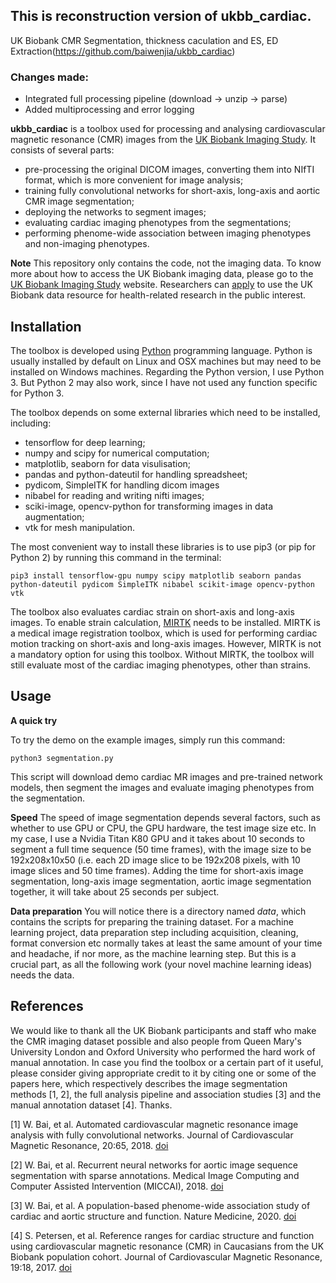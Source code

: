 ## This is reconstruction version of ukbb_cardiac.

UK Biobank CMR Segmentation, thickness caculation and ES, ED Extraction(https://github.com/baiwenjia/ukbb_cardiac)

### Changes made:
- Integrated full processing pipeline (download → unzip → parse)
- Added multiprocessing and error logging

**ukbb_cardiac** is a toolbox used for processing and analysing cardiovascular magnetic resonance (CMR) images from the [UK Biobank Imaging Study](http://imaging.ukbiobank.ac.uk/). It consists of several parts:

* pre-processing the original DICOM images, converting them into NIfTI format, which is more convenient for image analysis;
* training fully convolutional networks for short-axis, long-axis and aortic CMR image segmentation;
* deploying the networks to segment images;
* evaluating cardiac imaging phenotypes from the segmentations;
* performing phenome-wide association between imaging phenotypes and non-imaging phenotypes.

**Note** This repository only contains the code, not the imaging data. To know more about how to access the UK Biobank imaging data, please go to the [UK Biobank Imaging Study](http://imaging.ukbiobank.ac.uk/) website. Researchers can [apply](http://www.ukbiobank.ac.uk/register-apply/) to use the UK Biobank data resource for health-related research in the public interest.

## Installation

The toolbox is developed using [Python](https://www.python.org) programming language. Python is usually installed by default on Linux and OSX machines but may need to be installed on Windows machines. Regarding the Python version, I use Python 3. But Python 2 may also work, since I have not used any function specific for Python 3.

The toolbox depends on some external libraries which need to be installed, including:

* tensorflow for deep learning;
* numpy and scipy for numerical computation;
* matplotlib, seaborn for data visulisation;
* pandas and python-dateutil for handling spreadsheet;
* pydicom, SimpleITK for handling dicom images
* nibabel for reading and writing nifti images;
* sciki-image, opencv-python for transforming images in data augmentation;
* vtk for mesh manipulation.

The most convenient way to install these libraries is to use pip3 (or pip for Python 2) by running this command in the terminal:
```
pip3 install tensorflow-gpu numpy scipy matplotlib seaborn pandas python-dateutil pydicom SimpleITK nibabel scikit-image opencv-python vtk
```

The toolbox also evaluates cardiac strain on short-axis and long-axis images. To enable strain calculation, [MIRTK](https://github.com/BioMedIA/MIRTK) needs to be installed. MIRTK is a medical image registration toolbox, which is used for performing cardiac motion tracking on short-axis and long-axis images. However, MIRTK is not a mandatory option for using this toolbox. Without MIRTK, the toolbox will still evaluate most of the cardiac imaging phenotypes, other than strains.

## Usage

**A quick try** 

To try the demo on the example images, simply run this command:
```
python3 segmentation.py
```

This script will download demo cardiac MR images and pre-trained network models, then segment the images and evaluate imaging phenotypes from the segmentation.

**Speed** The speed of image segmentation depends several factors, such as whether to use GPU or CPU, the GPU hardware, the test image size etc. In my case, I use a Nvidia Titan K80 GPU and it takes about 10 seconds to segment a full time sequence (50 time frames), with the image size to be 192x208x10x50 (i.e. each 2D image slice to be 192x208 pixels, with 10 image slices and 50 time frames). Adding the time for short-axis image segmentation, long-axis image segmentation, aortic image segmentation together, it will take about 25 seconds per subject.

**Data preparation** You will notice there is a directory named *data*, which contains the scripts for preparing the training dataset. For a machine learning project, data preparation step including acquisition, cleaning, format conversion etc normally takes at least the same amount of your time and headache, if nor more, as the machine learning step. But this is a crucial part, as all the following work (your novel machine learning ideas) needs the data.

## References

We would like to thank all the UK Biobank participants and staff who make the CMR imaging dataset possible and also people from Queen Mary's University London and Oxford University who performed the hard work of manual annotation. In case you find the toolbox or a certain part of it useful, please consider giving appropriate credit to it by citing one or some of the papers here, which respectively describes the image segmentation methods [1, 2], the full analysis pipeline and association studies [3] and the manual annotation dataset [4]. Thanks.

[1] W. Bai, et al. Automated cardiovascular magnetic resonance image analysis with fully convolutional networks. Journal of Cardiovascular Magnetic Resonance, 20:65, 2018. [doi](https://doi.org/10.1186/s12968-018-0471-x)

[2] W. Bai, et al. Recurrent neural networks for aortic image sequence segmentation with sparse annotations. Medical Image Computing and Computer Assisted Intervention (MICCAI), 2018. [doi](https://doi.org/10.1007/978-3-030-00937-3_67) 

[3] W. Bai, et al. A population-based phenome-wide association study of cardiac and aortic structure and function. Nature Medicine, 2020. [doi](https://www.nature.com/articles/s41591-020-1009-y)

[4] S. Petersen, et al. Reference ranges for cardiac structure and function using cardiovascular magnetic resonance (CMR) in Caucasians from the UK Biobank population cohort. Journal of Cardiovascular Magnetic Resonance, 19:18, 2017. [doi](https://doi.org/10.1186/s12968-017-0327-9)
